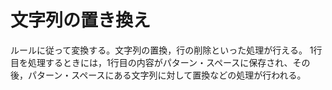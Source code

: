 文字列の置き換え
========
ルールに従って変換する。文字列の置換，行の削除といった処理が行える。
1行目を処理するときには，1行目の内容がパターン・スペースに保存され、その後，パターン・スペースにある文字列に対して置換などの処理が行われる。
